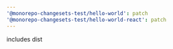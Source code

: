 ```yaml
---
'@monorepo-changesets-test/hello-world': patch
'@monorepo-changesets-test/hello-world-react': patch
---
```


includes dist
